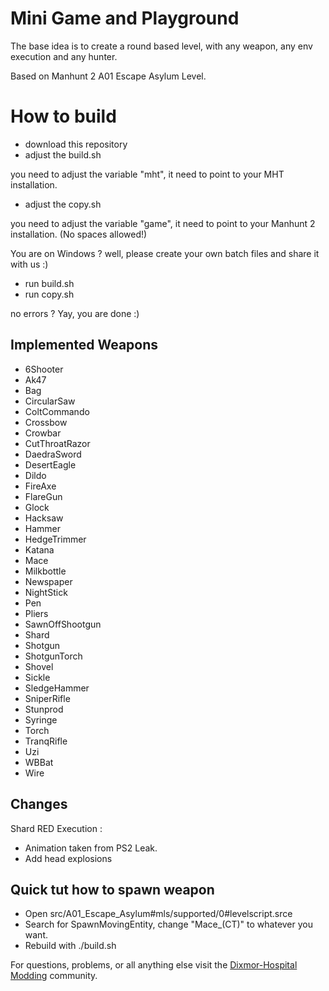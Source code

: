 # Mini Game and Playground

The base idea is to create a round based level, with any weapon, any env execution and any hunter.

Based on Manhunt 2 A01 Escape Asylum Level.

# How to build

- download this repository
- adjust the build.sh

you need to adjust the variable "mht", it need to point to your MHT installation.

- adjust the copy.sh

you need to adjust the variable "game", it need to point to your Manhunt 2 installation. (No spaces allowed!)

You are on Windows ? well, please create your own batch files and share it with us :)


- run build.sh
- run copy.sh

no errors ? Yay, you are done :)

## Implemented Weapons

- 6Shooter
- Ak47
- Bag
- CircularSaw
- ColtCommando
- Crossbow
- Crowbar
- CutThroatRazor
- DaedraSword
- DesertEagle
- Dildo
- FireAxe
- FlareGun
- Glock
- Hacksaw
- Hammer
- HedgeTrimmer
- Katana
- Mace
- Milkbottle
- Newspaper
- NightStick
- Pen
- Pliers
- SawnOffShootgun
- Shard
- Shotgun
- ShotgunTorch
- Shovel
- Sickle
- SledgeHammer
- SniperRifle
- Stunprod
- Syringe
- Torch
- TranqRifle
- Uzi
- WBBat
- Wire

## Changes

Shard RED Execution :
* Animation taken from PS2 Leak.
* Add head explosions

## Quick tut how to spawn weapon
 
- Open src/A01_Escape_Asylum#mls/supported/0#levelscript.srce
- Search for SpawnMovingEntity, change "Mace_(CT)" to whatever you want.
- Rebuild with ./build.sh
 
For questions, problems, or all anything else visit the [Dixmor-Hospital Modding](https://www.dixmor-hostpital.com/") community.


